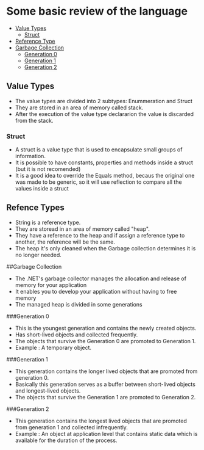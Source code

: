# Some basic review of the language

* [Value Types](#value-types)
   * [Struct](#struct)
* [Reference Type](#reference-types)
* [Garbage Collection](#garbage-collection)
  * [Generation 0](#generation-0)
  * [Generation 1](#generation-1)
  * [Generation 2](#generation-2)
   


## Value Types

- The value types are divided into 2 subtypes: Enummeration and Struct
- They are stored in an area of memory called stack.
- After the execution of the value type declararion the value is discarded from the stack.

### Struct
  - A struct is a value type that is used to encapsulate small groups of information.
  - It is possible to have constants, properties and methods inside a struct (but it is not recomended)
  - It is a good idea to override the Equals method, becaus the original one was made to be generic, so it will use reflection to compare all the values inside a struct

## Refence Types
- String is a reference type.
- They are storead in an area of memory called "heap".
- They have a reference to the heap and if assign a reference type to another, the reference will be the same.
- The heap it's only cleaned when the Garbage collection determines it is no longer needed.

##Garbage Collection
- The .NET's garbage collector manages the allocation and release of memory for your application
- It enables you to develop your application without having to free memory
- The managed heap is divided in some generations

###Generation 0
 - This is the youngest generation and contains the newly created objects. 
 - Has short-lived objects and collected frequently.
 - The objects that survive the Generation 0 are promoted to Generation 1.
 - Example : A temporary object.
 
###Generation 1
 - This generation contains the longer lived objects that are promoted from generation 0. 
 - Basically this generation serves as a buffer between short-lived objects and longest-lived objects. 
 - The objects that survive the Generation 1 are promoted to Generation 2. 

###Generation 2
 - This generation contains the longest lived objects that are promoted from generation 1 and collected infrequently.
 - Example : An object at application level that contains static data which is available for the duration of the process. 
